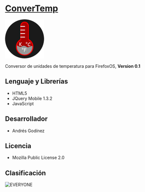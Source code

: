 [ConverTemp](https://marketplace.firefox.com/app/convertemp/)
=============

![ConverTemp](./images/icon.png)

Conversor de unidades de temperatura para FirefoxOS, **Version 0.1**

## Lenguaje y Librerías ##
* HTML5
* JQuery Mobile 1.3.2
* JavaScript

## Desarrollador ##
* Andrés Godínez

## Licencia ##
* Mozilla Public License 2.0

## Clasificación ##

![EVERYONE](https://www.globalratings.com/Common/Images/ratingsymbol_e.png)